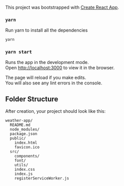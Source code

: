 This project was bootstrapped with [Create React App](https://github.com/facebookincubator/create-react-app).


### `yarn`
Run yarn to install all the dependencies

```sh
yarn
```

### `yarn start`

Runs the app in the development mode.<br>
Open [http://localhost:3000](http://localhost:3000) to view it in the browser.

The page will reload if you make edits.<br>
You will also see any lint errors in the console.

## Folder Structure

After creation, your project should look like this:

```
weather-app/
  README.md
  node_modules/
  package.json
  public/
    index.html
    favicon.ico
  src/
    components/
    font/
    utils/
    index.css
    index.js
    registerServiceWorker.js
```

